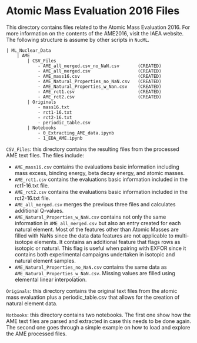 # Atomic Mass Evaluation 2016 Files

This directory contains files related to the Atomic Mass Evaluation 2016. For more information on the contents of the AME2016, visit the <a src="https://www-nds.iaea.org/amdc/">IAEA website</a>. The following structure is assume by other scripts in `NucML`.

```
| ML_Nuclear_Data
    | AME
        | CSV_Files
            - AME_all_merged.csv_no_NaN.csv       (CREATED)
            - AME_all_merged.csv                  (CREATED)
            - AME_mass16.csv                      (CREATED)
            - AME_Natural_Properties_no_NaN.csv   (CREATED)
            - AME_Natural_Properties_w_Nan.csv    (CREATED)
            - AME_rct1.csv                        (CREATED)
            - AME_rct2.csv                        (CREATED)
        | Originals
            - mass16.txt
            - rct1-16.txt
            - rct2-16.txt
            - periodic_table.csv
        | Notebooks
            - 0_Extracting_AME_data.ipynb
            - 1_EDA_AME.ipynb
```

`CSV_Files`: this directory contains the resulting files from the processed AME text files. The files include:
- `AME_mass16.csv` contains the evaluations basic information including mass excess, binding energy, beta decay energy, and atomic masses.
- `AME_rct1.csv` contains the evaluations basic information included in the rct1-16.txt file.
- `AME_rct2.csv` contains the evaluations basic information included in the rct2-16.txt file.
- `AME_all_merged.csv` merges the previous three files and calculates additional Q-values.
- `AME_Natural_Properties_w_NaN.csv` contains not only the same information in `AME_all_merged.csv` but also an entry created for each natural element. Most of the features other than Atomic Masses are filled with NaNs since the data data features are not applicable to multi-isotope elements. It contains an additional feature that flags rows as isotopic or natural. This flag is useful when pairing with EXFOR since it contains both experimental campaigns undertaken in isotopic and natural element samples.
- `AME_Natural_Properties_no_NaN.csv` contains the same data as `AME_Natural_Properties_w_NaN.csv`. Missing values are filled using elemental linear interpolation.


`Originals`: this directory contains the original text files from the atomic mass evaluation plus a periodic_table.csv that allows for the creation of natural element data.

`Notbooks`: this directory contains two notebooks. The first one show how the AME text files are parsed and extracted in case this needs to be done again. The second one goes through a simple example on how to load and explore the AME processed files. 



